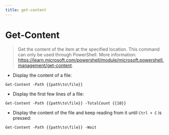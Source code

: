 ```yaml
---
title: get-content
---
```

# Get-Content

> Get the content of the item at the specified location.
> This command can only be used through PowerShell.
> More information: <https://learn.microsoft.com/powershell/module/microsoft.powershell.management/get-content>.

- Display the content of a file:

`Get-Content -Path {{path\to\file}}`

- Display the first few lines of a file:

`Get-Content -Path {{path\to\file}} -TotalCount {{10}}`

- Display the content of the file and keep reading from it until `Ctrl + C` is pressed:

`Get-Content -Path {{path\to\file}} -Wait`
